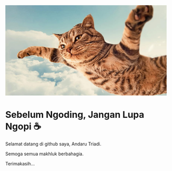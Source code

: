 <img src="flyingcat.jpg">
<h1>Sebelum Ngoding, Jangan Lupa Ngopi ☕</h1>
<p>Selamat datang di github saya, Andaru Triadi.</p>
<p>Semoga semua makhluk berbahagia.</p>
<p>Terimakasih...</p>
